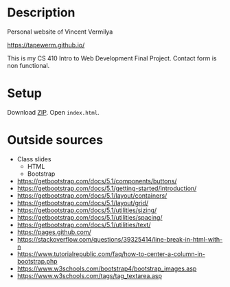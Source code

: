 # Description
Personal website of Vincent Vermilya

https://tapewerm.github.io/

This is my CS 410 Intro to Web Development Final Project.
Contact form is non functional.

# Setup
Download [ZIP](https://github.com/TapeWerm/tapewerm.github.io/archive/refs/heads/main.zip).
Open `index.html`.

# Outside sources
- Class slides
  - HTML
  - Bootstrap
- https://getbootstrap.com/docs/5.1/components/buttons/
- https://getbootstrap.com/docs/5.1/getting-started/introduction/
- https://getbootstrap.com/docs/5.1/layout/containers/
- https://getbootstrap.com/docs/5.1/layout/grid/
- https://getbootstrap.com/docs/5.1/utilities/sizing/
- https://getbootstrap.com/docs/5.1/utilities/spacing/
- https://getbootstrap.com/docs/5.1/utilities/text/
- https://pages.github.com/
- https://stackoverflow.com/questions/39325414/line-break-in-html-with-n
- https://www.tutorialrepublic.com/faq/how-to-center-a-column-in-bootstrap.php
- https://www.w3schools.com/bootstrap4/bootstrap_images.asp
- https://www.w3schools.com/tags/tag_textarea.asp